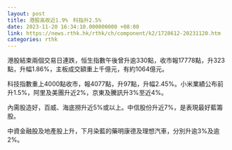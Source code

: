 ```yaml
---
layout: post
title: 港股高收近1.9%　科指升2.5%
date: 2023-11-20 16:34:10.000000000 +08:00
link: https://news.rthk.hk/rthk/ch/component/k2/1728612-20231120.htm
categories: rthk
---
```


港股結束兩個交易日連跌，恒生指數午後曾升逾330點，收市報17778點，升323點，升幅1.86%，主板成交額重上千億元，有約1064億元。

科技指數重上4000點收市，報4077點，升97點，升幅2.45%。小米業績公布前升1.5%，阿里及美團升近2%，京東及騰訊升3%至近4%。

內需股造好，百威、海底撈升近5%或以上。中信股份升近7%，是表現最好藍籌股。

中資金融股及地產股上升，下月染藍的藥明康德及理想汽車，分別升逾3%及逾2%。
